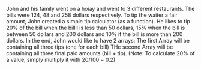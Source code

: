 John and his family went on a hoiay and went to 3 different restaurants. The bills were 124, 48 and 258 dollars respectively. To tip the waiter a fair amount, John created a simple tip calculator (as a function). He likes to tip 20% of the bill when the billll is less than 50 dollars, 15% when the bill is between 50 dollars and 200 dollars and 10% if the bill is more than 200 dollars.
In the end, John would like to have 2 arrays:
The first Array will be containing all three tips (one for each bill)
THe second Array will be containing all three final paid amounts (bill + tip).
(Note: To calculate 20% of a value, simply multiply it with 20/100 = 0.2)
